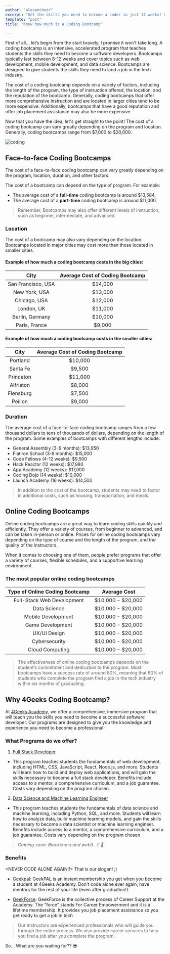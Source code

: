 ```yaml
---
author: "alesanchezr"
excerpt: "Get the skills you need to become a coder in just 12 weeks! Coding bootcamps cost anywhere from $7,000 to $21,000, and graduates see an average salary increase of $22,000. Get the facts and start your coding career today!"
template: "post" 
title: "Know how much is a Coding Bootcamp"

---
```


First of all… let’s begin from the start bravely, I promise it won't take long. A coding bootcamp is an intensive, accelerated program that teaches students the skills they need to become a software developers. Bootcamps typically last between 8-12 weeks and cover topics such as web development, mobile development, and data science. Bootcamps are designed to give students the skills they need to land a job in the tech industry. 

The cost of a coding bootcamp depends on a variety of factors, including the length of the program, the type of instruction offered, the location, and the reputation of the bootcamp. Generally, coding bootcamps that offer more comprehensive instruction and are located in larger cities tend to be more expensive. Additionally, bootcamps that have a good reputation and offer job placement assistance may also be more expensive.

Now that you have the idea, let's get straight to the point! The cost of a coding bootcamp can vary greatly depending on the program and location. Generally, coding bootcamps range from $7,000 to $20,000. 

![coding](https://i.imgur.com/qqk8O5e.png)

## Face-to-face Coding Bootcamps 

The cost of a face-to-face coding bootcamp can vary greatly depending on the program, location, duration, and other factors.

The cost of a bootcamp can depend on the type of program. For example:
 
- The average cost of a **full-time** coding bootcamp is around $13,584.
- The average cost of a **part-time** coding bootcamp is around $11,000.

 > Remember, Bootcamps may also offer different levels of instruction, such as beginner, intermediate, and advanced. 

### Location 

The cost of a bootcamp may also vary depending on the location. Bootcamps located in major cities may cost more than those located in smaller cities.

#### Example of how much a coding bootcamp costs in the big cities:

City | Average Cost of Coding Bootcamp
:---: | :---:
San Francisco, USA | $14,000
New York, USA | $13,000
Chicago, USA | $12,000
London, UK | $11,000
Berlin, Germany | $10,000
Paris, France | $9,000


#### Example of how much a coding bootcamp costs in the smaller cities:

City | Average Cost of Coding Bootcamp
:---: | :---:
Portland | $10,000
Santa Fe | $9,500
Princeton | $11,000
Alfriston | $8,000
Flensburg | $7,500
Peillon | $9,000

### Duration

The average cost of a face-to-face coding bootcamp ranges from a few thousand dollars to tens of thousands of dollars, depending on the length of the program. Some examples of bootcamps with different lengths include:

- General Assembly (3-6 months): $13,950
- Flatiron School (3-6 months): $15,000
- Code Fellows (4-12 weeks): $9,500
- Hack Reactor (12 weeks): $17,980
- App Academy (12 weeks): $17,000
- Coding Dojo (14 weeks): $10,000
- Launch Academy (16 weeks): $14,500


> In addition to the cost of the bootcamp, students may need to factor in additional costs, such as housing, transportation, and meals.

## Online Coding Bootcamps 

Online coding bootcamps are a great way to learn coding skills quickly and efficiently. They offer a variety of courses, from beginner to advanced, and can be taken in-person or online. Prices for online coding bootcamps vary depending on the type of course and the length of the program, and the quality of the instructors.

When it comes to choosing one of them, people prefer programs that offer a variety of courses, flexible schedules, and a supportive learning environment. 

### The most popular online coding bootcamps

Type of Online Coding Bootcamp | Average Cost
:---: | :---:
Full-Stack Web Development | $10,000 - $20,000
Data Science | $10,000 - $20,000
Mobile Development | $10,000 - $20,000
Game Development | $10,000 - $20,000
UX/UI Design | $10,000 - $20,000
Cybersecurity | $10,000 - $20,000
Cloud Computing | $10,000 - $20,000

> The effectiveness of online coding bootcamps depends on the student’s commitment and dedication to the program. Most bootcamps have a success rate of around 80%, meaning that 80% of students who complete the program find a job in the tech industry within six months of graduating.

## Why 4Geeks Coding Bootcamp? 

At [4Geeks Academy](https://4geeksacademy.com/us/index), we offer a comprehensive, immersive program that will teach you the skills you need to become a successful software developer. Our programs are designed to give you the knowledge and experience you need to become a professional!

### What Programs do we offer?

1. [Full Stack Developer](https://4geeksacademy.com/us/coding-bootcamps/part-time-full-stack-developer) 

- This program teaches students the fundamentals of web development, including HTML, CSS, JavaScript, React, Node.js, and more. Students will learn how to build and deploy web applications, and will gain the skills necessary to become a full stack developer. Benefits include access to a mentor, a comprehensive curriculum, and a job guarantee. Costs vary depending on the program chosen.

2. [Data Science and Machine Learning Engineer](https://4geeksacademy.com/us/coding-bootcamps/datascience-machine-learning) 

- This program teaches students the fundamentals of data science and machine learning, including Python, SQL, and more. Students will learn how to analyze data, build machine learning models, and gain the skills necessary to become a data scientist or machine learning engineer. Benefits include access to a mentor, a comprehensive curriculum, and a job guarantee. Costs vary depending on the program chosen

>  _Coming soon: Blockchain and web3...!! 👀_ 

### Benefits

<NEVER CODE ALONE AGAIN!!> That is our slogan! ;)

- [Geekpal](https://4geeksacademy.com/us/geekpal-support): GeekPAL is an instant membership you get when you become a student at 4Geeks Academy. Don't code alone ever again, have mentors for the rest of your life (even after graduation!).

- [GeekForce](https://4geeksacademy.com/us/geekforce-career-support): GeekForce is the collective process of Career Support at the Academy. The "force" stands For Career Empowerment and it is a lifetime membership. It provides you job placement assistance so you get ready to get a job in tech.

> Our instructors are experienced professionals who will guide you through the entire process. We also provide career services to help you find a job after you complete the program.

So... What are you waiting for?? 😎







